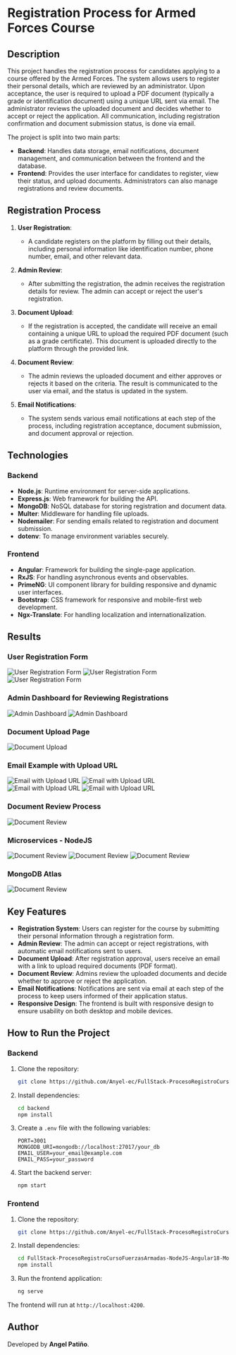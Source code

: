 # Registration Process for Armed Forces Course

## Description

This project handles the registration process for candidates applying to a course offered by the Armed Forces. The system allows users to register their personal details, which are reviewed by an administrator. Upon acceptance, the user is required to upload a PDF document (typically a grade or identification document) using a unique URL sent via email. The administrator reviews the uploaded document and decides whether to accept or reject the application. All communication, including registration confirmation and document submission status, is done via email.

The project is split into two main parts:

- **Backend**: Handles data storage, email notifications, document management, and communication between the frontend and the database.
- **Frontend**: Provides the user interface for candidates to register, view their status, and upload documents. Administrators can also manage registrations and review documents.

## Registration Process

1. **User Registration**: 
   - A candidate registers on the platform by filling out their details, including personal information like identification number, phone number, email, and other relevant data.
   
2. **Admin Review**: 
   - After submitting the registration, the admin receives the registration details for review. The admin can accept or reject the user's registration.

3. **Document Upload**:
   - If the registration is accepted, the candidate will receive an email containing a unique URL to upload the required PDF document (such as a grade certificate). This document is uploaded directly to the platform through the provided link.

4. **Document Review**:
   - The admin reviews the uploaded document and either approves or rejects it based on the criteria. The result is communicated to the user via email, and the status is updated in the system.

5. **Email Notifications**:
   - The system sends various email notifications at each step of the process, including registration acceptance, document submission, and document approval or rejection.

## Technologies

### Backend
- **Node.js**: Runtime environment for server-side applications.
- **Express.js**: Web framework for building the API.
- **MongoDB**: NoSQL database for storing registration and document data.
- **Multer**: Middleware for handling file uploads.
- **Nodemailer**: For sending emails related to registration and document submission.
- **dotenv**: To manage environment variables securely.

### Frontend
- **Angular**: Framework for building the single-page application.
- **RxJS**: For handling asynchronous events and observables.
- **PrimeNG**: UI component library for building responsive and dynamic user interfaces.
- **Bootstrap**: CSS framework for responsive and mobile-first web development.
- **Ngx-Translate**: For handling localization and internationalization.

## Results

### User Registration Form

![User Registration Form](docs/header.png)
![User Registration Form](docs/cursos.png)
![User Registration Form](docs/formulario.png)

### Admin Dashboard for Reviewing Registrations

![Admin Dashboard](docs/verificar_info.png)
![Admin Dashboard](docs/verificar_documentos.png)

### Document Upload Page

![Document Upload](docs/subir_pdf.png)

### Email Example with Upload URL

![Email with Upload URL](docs/correo1.png)
![Email with Upload URL](docs/correo2.png)
![Email with Upload URL](docs/correo3.png)
![Email with Upload URL](docs/correo4.png)

### Document Review Process

![Document Review](docs/modal_pdf.png)

### Microservices - NodeJS

![Document Review](docs/endpoint1.png)
![Document Review](docs/endpoint2.png)
![Document Review](docs/endpoint3.png)

### MongoDB Atlas

![Document Review](docs/Screenshot%202024-09-21%20134407.png)

## Key Features

- **Registration System**: Users can register for the course by submitting their personal information through a registration form.
- **Admin Review**: The admin can accept or reject registrations, with automatic email notifications sent to users.
- **Document Upload**: After registration approval, users receive an email with a link to upload required documents (PDF format).
- **Document Review**: Admins review the uploaded documents and decide whether to approve or reject the application.
- **Email Notifications**: Notifications are sent via email at each step of the process to keep users informed of their application status.
- **Responsive Design**: The frontend is built with responsive design to ensure usability on both desktop and mobile devices.

## How to Run the Project

### Backend

1. Clone the repository:

    ```bash
    git clone https://github.com/Anyel-ec/FullStack-ProcesoRegistroCursoFuerzasArmadas-NodeJS-Angular18-MongoDB
    ```

2. Install dependencies:

    ```bash
    cd backend 
    npm install
    ```

3. Create a `.env` file with the following variables:

    ```env
    PORT=3001
    MONGODB_URI=mongodb://localhost:27017/your_db
    EMAIL_USER=your_email@example.com
    EMAIL_PASS=your_password
    ```

4. Start the backend server:

    ```bash
    npm start
    ```

### Frontend

1. Clone the repository:

    ```bash
    git clone https://github.com/Anyel-ec/FullStack-ProcesoRegistroCursoFuerzasArmadas-NodeJS-Angular18-MongoDB

    ```

2. Install dependencies:

    ```bash
    cd FullStack-ProcesoRegistroCursoFuerzasArmadas-NodeJS-Angular18-MongoDB
    npm install
    ```

3. Run the frontend application:

    ```bash
    ng serve
    ```

The frontend will run at `http://localhost:4200`.

## Author

Developed by **Angel Patiño**.
